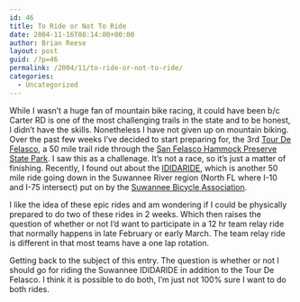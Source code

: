 ```yaml
---
id: 46
title: To Ride or Not To Ride
date: 2004-11-16T08:14:00+00:00
author: Brian Reese
layout: post
guid: /?p=46
permalink: /2004/11/to-ride-or-not-to-ride/
categories:
  - Uncategorized
---
```

While I wasn&#8217;t a huge fan of mountain bike racing, it could have been b/c Carter RD is one of the most challenging trails in the state and to be honest, I didn&#8217;t have the skills. Nonetheless I have not given up on mountain biking. Over the past few weeks I&#8217;ve decided to start preparing for, the 3rd [Tour De Felasco](http://www.sanfelasco.net/docs/tour2005.pdf), a 50 mile trail ride through the <a href = "http://www.sanfelasco.net/">San Felasco Hammock Preserve State Park</a>. I saw this as a challenage. It&#8217;s not a race, so it&#8217;s just a matter of finishing. Recently, I found out about the [IDIDARIDE](http://www.suwanneebike.org/ididaride.htm), which is another 50 mile ride going down in the Suwannee River region (North FL where I-10 and I-75 intersect) put on by the [Suwannee Bicycle Association](http://www.suwanneebike.org/).

I like the idea of these epic rides and am wondering if I could be physically prepared to do two of these rides in 2 weeks. Which then raises the question of whether or not I&#8217;d want to participate in a 12 hr team relay ride that normally happens in late February or early March. The team relay ride is different in that most teams have a one lap rotation.

Getting back to the subject of this entry. The question is whether or not I should go for riding the Suwannee IDIDARIDE in addition to the Tour De Felasco. I think it is possible to do both, I&#8217;m just not 100% sure I want to do both rides.